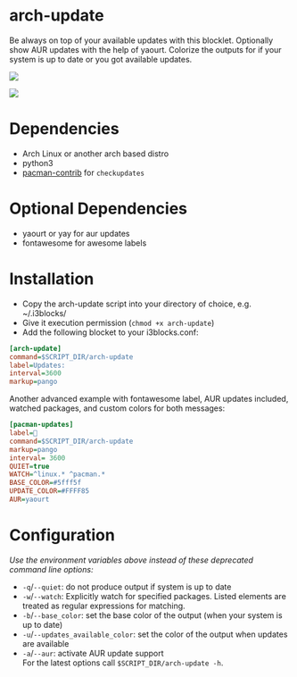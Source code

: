 # arch-update

Be always on top of your available updates with this blocklet. Optionally show AUR updates with the help of yaourt. Colorize the outputs for if your system is up to date or you got available updates.

![](screenshot.png)

![](screenshot2.png)
	
# Dependencies

* Arch Linux or another arch based distro
* python3
* [pacman-contrib](https://www.archlinux.org/packages/?name=pacman-contrib) for `checkupdates`

# Optional Dependencies

* yaourt or yay for aur updates
* fontawesome for awesome labels

# Installation

* Copy the arch-update script into your directory of choice, e.g. ~/.i3blocks/
* Give it execution permission (`chmod +x arch-update`)
* Add the following blocket to your i3blocks.conf:

```ini
[arch-update]
command=$SCRIPT_DIR/arch-update 
label=Updates:
interval=3600
markup=pango
```
Another advanced example with fontawesome label, AUR updates included, watched packages, and custom colors for both messages:
```ini
[pacman-updates]
label=
command=$SCRIPT_DIR/arch-update
markup=pango
interval= 3600
QUIET=true
WATCH=^linux.* ^pacman.*
BASE_COLOR=#5fff5f
UPDATE_COLOR=#FFFF85
AUR=yaourt
```
# Configuration
_Use the environment variables above instead of these deprecated command line options:_

- `-q`/`--quiet`: do not produce output if system is up to date
- `-w`/`--watch`: Explicitly watch for specified packages. Listed elements are treated as regular expressions for matching.
- `-b`/`--base_color`: set the base color of the output (when your system is up to date)
- `-u`/`--updates_available_color`: set the color of the output when updates are available
- `-a`/`--aur`: activate AUR update support  
For the latest options call `$SCRIPT_DIR/arch-update -h`.
